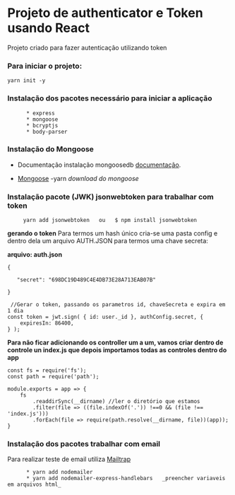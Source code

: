 # Projeto de authenticator e Token usando React 
Projeto criado para fazer autenticação utilizando token

### Para iniciar o projeto:
```
yarn init -y
```

### Instalação dos pacotes necessário para iniciar a aplicação
          * express
          * mongoose
          * bcryptjs
          * body-parser

### Instalação do Mongoose
* Documentação instalação mongoosedb [documentação](https://docs.mongodb.com/manual/installation/).

* [Mongoose](https://www.mongodb.com/download-center/community) -yarn *download do mongoose*

### Instalação pacote (JWK) jsonwebtoken para trabalhar com token
         
         yarn add jsonwebtoken   ou   $ npm install jsonwebtoken
         

**gerando o token**
Para termos um hash único cria-se uma pasta config e dentro dela um arquivo AUTH.JSON para termos uma chave secreta:


**arquivo: auth.json**

```
{

   "secret": "698DC19D489C4E4DB73E28A713EAB07B"

}
```


     //Gerar o token, passando os parametros id, chaveSecreta e expira em 1 dia
    const token = jwt.sign( { id: user._id }, authConfig.secret, { 
        expiresIn: 86400,
    } );

**Para não ficar adicionando os controller um a um, vamos criar dentro de controle un index.js que depois importamos todas as controles dentro do app**

```
const fs = require('fs');
const path = require('path');

module.exports = app => {
    fs
        .readdirSync(__dirname) //ler o diretório que estamos
        .filter(file => ((file.indexOf('.')) !==0 && (file !== 'index.js')))
        .forEach(file => require(path.resolve(__dirname, file))(app));
}
```

### Instalação dos pacotes trabalhar com email
Para realizar teste de email utiliza [Mailtrap](https://mailtrap.io/) 

          * yarn add nodemailer
          * yarn add nodemailer-express-handlebars   _preencher variaveis em arquivos html_
          
